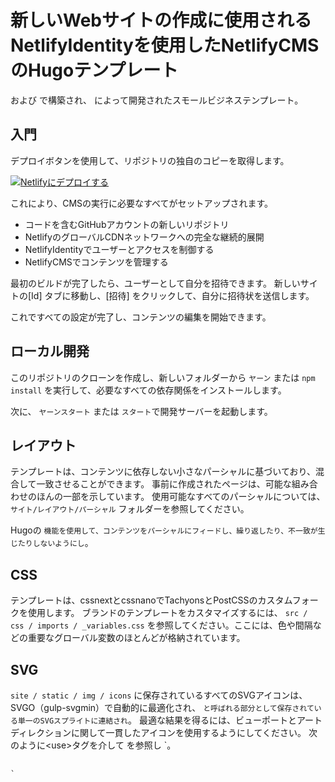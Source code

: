 # 新しいWebサイトの作成に使用されるNetlifyIdentityを使用したNetlifyCMSのHugoテンプレート

[](https://github.com/netlify/victor-hugo) および [](https://github.com/netlify/netlify-cms)で構築され、 [](http://www.darindimitroff.com/)[](https://www.spacefarm.digital)によって開発されたスモールビジネステンプレート。

## 入門

デプロイボタンを使用して、リポジトリの独自のコピーを取得します。

[![Netlifyにデプロイする](https://www.netlify.com/img/deploy/button.svg)](https://app.netlify.com/start/deploy?repository=https://github.com/netlify-templates/one-click-hugo-cms&stack=cms)

これにより、CMSの実行に必要なすべてがセットアップされます。

* コードを含むGitHubアカウントの新しいリポジトリ
* NetlifyのグローバルCDNネットワークへの完全な継続的展開
* NetlifyIdentityでユーザーとアクセスを制御する
* NetlifyCMSでコンテンツを管理する

最初のビルドが完了したら、ユーザーとして自分を招待できます。 新しいサイトの[Id] タブに移動し、[招待] をクリックして、自分に招待状を送信します。

これですべての設定が完了し、コンテンツの編集を開始できます。

## ローカル開発

このリポジトリのクローンを作成し、新しいフォルダーから `ヤーン` または `npm install` を実行して、必要なすべての依存関係をインストールします。

次に、 `ヤーンスタート` または `スタート`で開発サーバーを起動します。

## レイアウト

テンプレートは、コンテンツに依存しない小さなパーシャルに基づいており、混合して一致させることができます。 事前に作成されたページは、可能な組み合わせのほんの一部を示しています。 使用可能なすべてのパーシャルについては、 `サイト/レイアウト/パーシャル` フォルダーを参照してください。

Hugoの `機能を使用して、コンテンツをパーシャルにフィードし、繰り返したり、不一致が生じたりしないようにし`。

## CSS

テンプレートは、cssnextとcssnanoでTachyonsとPostCSSのカスタムフォークを使用します。 ブランドのテンプレートをカスタマイズするには、 `src / css / imports / _variables.css` を参照してください。ここには、色や間隔などの重要なグローバル変数のほとんどが格納されています。

## SVG

`site / static / img / icons` に保存されているすべてのSVGアイコンは、SVGO（gulp-svgmin）で自動的に最適化され、 `と呼ばれる部分として保存されている単一のSVGスプライトに連結され`。 最適な結果を得るには、ビューポートとアートディレクションに関して一貫したアイコンを使用するようにしてください。 次のように&lt;use&gt;タグを介して</code> を参照し `。</p>

<pre><code><svg width="16px" height="16px" class="db">
  <use xlink:href="#SVG-ID"></use>
</svg>
`</pre>
